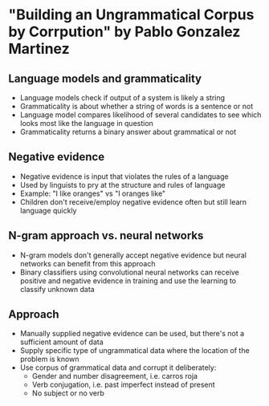 # "Building an Ungrammatical Corpus by Corrpution" by Pablo Gonzalez Martinez


## Language models and grammaticality

* Language models check if output of a system is likely a string
* Grammaticality is about whether a string of words is a sentence or not
* Language model compares likelihood of several candidates to see which looks most like the language in question
* Grammaticality returns a binary answer about grammatical or not


## Negative evidence

* Negative evidence is input that violates the rules of a language
* Used by linguists to pry at the structure and rules of language
* Example: "I like oranges" vs "I oranges like"
* Children don't receive/employ negative evidence often but still learn language quickly


## N-gram approach vs. neural networks

* N-gram models don't generally accept negative evidence but neural networks can benefit from this approach
* Binary classifiers using convolutional neural networks can receive positive and negative evidence in training and
  use the learning to classify unknown data


## Approach

* Manually supplied negative evidence can be used, but there's not a sufficient amount of data
* Supply specific type of ungrammatical data where the location of the problem is known
* Use corpus of grammatical data and corrupt it deliberately:
  * Gender and number disagreement, i.e. carros roja
  * Verb conjugation, i.e. past imperfect instead of present
  * No subject or no verb
